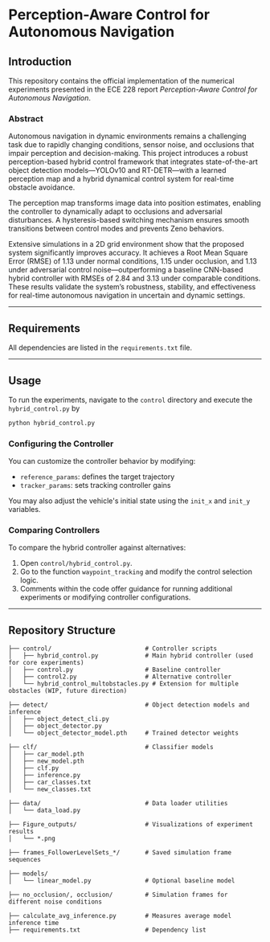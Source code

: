 # Perception-Aware Control for Autonomous Navigation

## Introduction

This repository contains the official implementation of the numerical experiments presented in the ECE 228 report *Perception-Aware Control for Autonomous Navigation*. 

### Abstract

Autonomous navigation in dynamic environments remains a challenging task due to rapidly changing conditions, sensor noise, and occlusions that impair perception and decision-making. This project introduces a robust perception-based hybrid control framework that integrates state-of-the-art object detection models—YOLOv10 and RT-DETR—with a learned perception map and a hybrid dynamical control system for real-time obstacle avoidance.

The perception map transforms image data into position estimates, enabling the controller to dynamically adapt to occlusions and adversarial disturbances. A hysteresis-based switching mechanism ensures smooth transitions between control modes and prevents Zeno behaviors.

Extensive simulations in a 2D grid environment show that the proposed system significantly improves accuracy. It achieves a Root Mean Square Error (RMSE) of 1.13 under normal conditions, 1.15 under occlusion, and 1.13 under adversarial control noise—outperforming a baseline CNN-based hybrid controller with RMSEs of 2.84 and 3.13 under comparable conditions. These results validate the system’s robustness, stability, and effectiveness for real-time autonomous navigation in uncertain and dynamic settings.

---

## Requirements

All dependencies are listed in the `requirements.txt` file.

---

## Usage

To run the experiments, navigate to the `control` directory and execute the `hybrid_control.py` by 

```bash
python hybrid_control.py
```
### Configuring the Controller

You can customize the controller behavior by modifying:
- `reference_params`: defines the target trajectory
- `tracker_params`: sets tracking controller gains

You may also adjust the vehicle's initial state using the `init_x` and `init_y` variables.

### Comparing Controllers

To compare the hybrid controller against alternatives:
1. Open `control/hybrid_control.py`.
2. Go to the function `waypoint_tracking` and modify the control selection logic.
3. Comments within the code offer guidance for running additional experiments or modifying controller configurations.
---

## Repository Structure

```text
├── control/                          # Controller scripts
│   ├── hybrid_control.py             # Main hybrid controller (used for core experiments)
│   ├── control.py                    # Baseline controller
│   ├── control2.py                   # Alternative controller
│   └── hybrid_control_multobstacles.py # Extension for multiple obstacles (WIP, future direction)

├── detect/                           # Object detection models and inference
│   ├── object_detect_cli.py
│   ├── object_detector.py
│   └── object_detector_model.pth     # Trained detector weights

├── clf/                              # Classifier models
│   ├── car_model.pth
│   ├── new_model.pth
│   ├── clf.py
│   ├── inference.py
│   ├── car_classes.txt
│   └── new_classes.txt

├── data/                             # Data loader utilities
│   └── data_load.py

├── Figure_outputs/                   # Visualizations of experiment results
│   └── *.png

├── frames_FollowerLevelSets_*/       # Saved simulation frame sequences

├── models/
│   └── linear_model.py               # Optional baseline model

├── no_occlusion/, occlusion/         # Simulation frames for different noise conditions

├── calculate_avg_inference.py        # Measures average model inference time
├── requirements.txt                  # Dependency list
